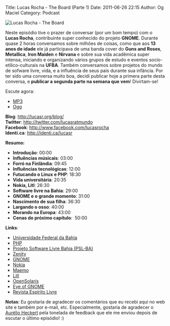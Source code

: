 Title: Lucas Rocha - The Board (Parte 1)
Date: 2011-06-26 22:15
Author: Og Maciel
Category: Podcast

![Lucas Rocha - The Board]({filename}/images/lucasrocha.jpg)

﻿﻿Neste episódio tive o prazer de conversar (por um bom tempo) com o
**Lucas Rocha**, contribuinte super conhecido do projeto **GNOME**.
Durante quase 2 horas conversamos sobre milhões de coisas, como que aos
**13 anos de idade** ele já participava de uma banda cover do **Guns and
Roses**, **Metallica**, **Iron Maiden** e **Nirvana** e sobre sua vida
acadêmica super intensa, iniciando e organizando vários grupos de estudo
e eventos socio-etílico-culturais na **UFBA**. Também conversamos sobre
projetos do mundo de sofware livre, vida, e a influência de seus pais
durante sua infância. Por ter sido uma conversa muito boa, decidi
publicar hoje a primera parte desta conversa, e **publicar a segunda
parte na semana que vem**! Divirtam-se!

Escute agora:

* [MP3](http://downloads.ogmaciel.com/castalio-podcast-10.mp3)
* [Ogg](http://downloads.ogmaciel.com/castalio-podcast-10.ogg) 

**Blog**: <http://lucasr.org/blog/>  
**Twitter**: <http://twitter.com/lucasratmundo>  
**Facebook**: <http://www.facebook.com/lucasrocha>  
**Identi.ca**: <http://identi.ca/lucasr>

**Resumo:**

-   **Introdução**: 00:00
-   **Influências músicais**: 03:00
-   **Forró na Finlândia**: 09:45
-   **Influências tecnológicas**: 12:00
-   **Futucando o Linux e PHP**: 18:30
-   **Vida universitária**: 20:35
-   **Nokia, Litl**: 26:30
-   **Software livre na Bahia**: 29:00
-   **GNOME e o grande momento**: 31:00
-   **Nascimento de sua filha**: 36:30
-   **Largando o osso**: 40:00
-   **Morando na Europa**: 43:00
-   **Cenas do próximo capítulo**:  50:00

**Links**:

-   [Universidade Federal da Bahia](http://www.ufba.br/ "http://www.ufba.br/")
-   [PHP](http://www.php.net/ "http://www.php.net/")
-   [Projeto Software Livre Bahia (PSL-BA)](http://wiki.dcc.ufba.br/bin/view/PSL "http://wiki.dcc.ufba.br/bin/view/PSL")
-   [Zenity](http://live.gnome.org/Zenity "http://live.gnome.org/Zenity")
-   [GNOME](http://gnome.org "http://gnome.org")
-   [Nokia](http://www.nokia.com/ "http://www.nokia.com/")
-   [Maemo](http://www.maemo.org/ "http://www.maemo.org/")
-   [Litl](http://litl.com/ "http://litl.com/")
-   [OpenSolaris](http://www.opensolaris.com/ "http://www.opensolaris.com/")
-   [Eye of GNOME](http://www.gnome.org/projects/eog/ "http://www.gnome.org/projects/eog/")
-   [Revista Espírito Livre](http://www.revista.espiritolivre.org/ "http://www.revista.espiritolivre.org/")


**Notas**: Eu gostaria de agradecer os
comentários que eu recebi aqui no web site e também por e-mail, etc.
Especialmente, gostaria de agradecer o [Aurélio Heckert](http://softwarelivre.org/aurium "http://softwarelivre.org/aurium")
pela tonelada de feedback que ele me enviou depois de escutar o último
episódio! :)
